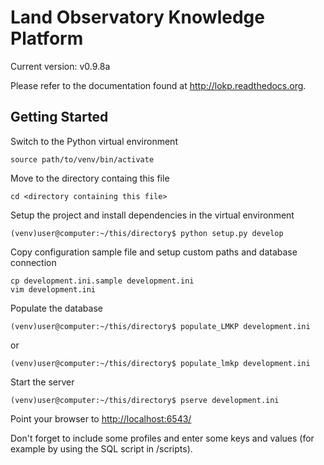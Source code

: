 Land Observatory Knowledge Platform
===========

Current version: v0.9.8a

Please refer to the documentation found at http://lokp.readthedocs.org.

Getting Started
---------------

Switch to the Python virtual environment

    source path/to/venv/bin/activate

Move to the directory containg this file

    cd <directory containing this file>

Setup the project and install dependencies in the virtual environment

    (venv)user@computer:~/this/directory$ python setup.py develop

Copy configuration sample file and setup custom paths and database connection

    cp development.ini.sample development.ini
    vim development.ini

Populate the database

    (venv)user@computer:~/this/directory$ populate_LMKP development.ini

or

    (venv)user@computer:~/this/directory$ populate_lmkp development.ini

Start the server

    (venv)user@computer:~/this/directory$ pserve development.ini

Point your browser to [http://localhost:6543/](http://localhost:6543/)

Don't forget to include some profiles and enter some keys and values (for
example by using the SQL script in /scripts).
